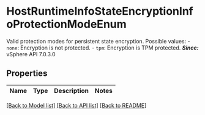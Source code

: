 # HostRuntimeInfoStateEncryptionInfoProtectionModeEnum

Valid protection modes for persistent state encryption.  Possible values: - `none`: Encryption is not protected. - `tpm`: Encryption is TPM protected.    ***Since:*** vSphere API 7.0.3.0 

## Properties
Name | Type | Description | Notes
------------ | ------------- | ------------- | -------------

[[Back to Model list]](../README.md#documentation-for-models) [[Back to API list]](../README.md#documentation-for-api-endpoints) [[Back to README]](../README.md)


